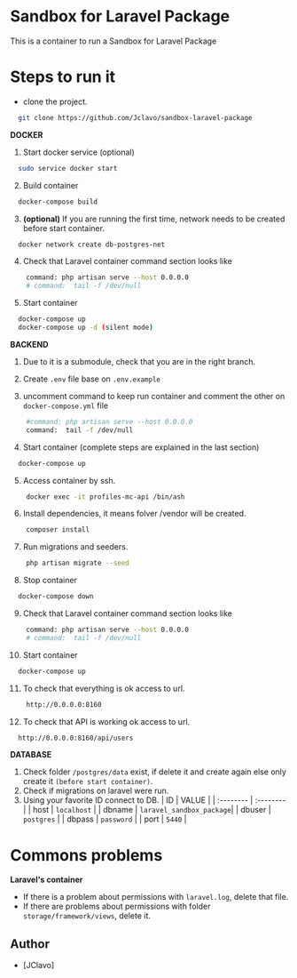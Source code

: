 #  Sandbox for Laravel Package

This is a container to run a Sandbox for Laravel Package

# Steps to run it

- clone the project.
```bash
  git clone https://github.com/Jclavo/sandbox-laravel-package
```

**DOCKER**

1. Start docker service (optional)
```bash
  sudo service docker start
``` 
2. Build container
```bash
  docker-compose build
```
3. **(optional)** If you are running the first time, network needs to be created before start container.
```bash
  docker network create db-postgres-net
``` 

4. Check that Laravel container command section looks like
```bash
    command: php artisan serve --host 0.0.0.0
    # command:  tail -f /dev/null
```

5. Start container
```bash
  docker-compose up
  docker-compose up -d (silent mode)
```

**BACKEND**

1. Due to it is a submodule, check that you are in the right branch.
2. Create `.env` file base on `.env.example`

3. uncomment command to keep run container and comment the other on `docker-compose.yml` file
```bash
    #command: php artisan serve --host 0.0.0.0
    command:  tail -f /dev/null
```

4. Start container (complete steps are explained in the last section)
```bash
  docker-compose up
```

5. Access container by ssh.
```bash
    docker exec -it profiles-mc-api /bin/ash
```
6. Install dependencies, it means folver /vendor will be created.
```bash
    composer install
```

7. Run migrations and seeders.
```bash
    php artisan migrate --seed
```

8. Stop container
```bash
  docker-compose down
```
9. Check that Laravel container command section looks like
```bash
    command: php artisan serve --host 0.0.0.0
    # command:  tail -f /dev/null
```
10. Start container 
```bash
  docker-compose up
```

11. To check that everything is ok access to url.

```bash
    http://0.0.0.0:8160
```

12. To check that API is working ok access to url.

```bash
  http://0.0.0.0:8160/api/users
```

**DATABASE**

1. Check folder `/postgres/data` exist, if delete it and create again else only create it `(before start container)`.
2. Check if migrations on laravel were run.
3. Using your favorite ID connect to DB.
    | ID        | VALUE         | 
    | :-------- | :--------     | 
    | host      | `localhost`   | 
    | dbname    | `laravel_sandbox_package`| 
    | dbuser    | `postgres`    | 
    | dbpass    | `password`    | 
    | port      | `5440`        | 


# Commons problems

**Laravel's container**

- If there is a problem about permissions with `laravel.log`, delete that file.
- If there are problems about permissions with folder `storage/framework/views`, delete it.

## Author

- [JClavo]